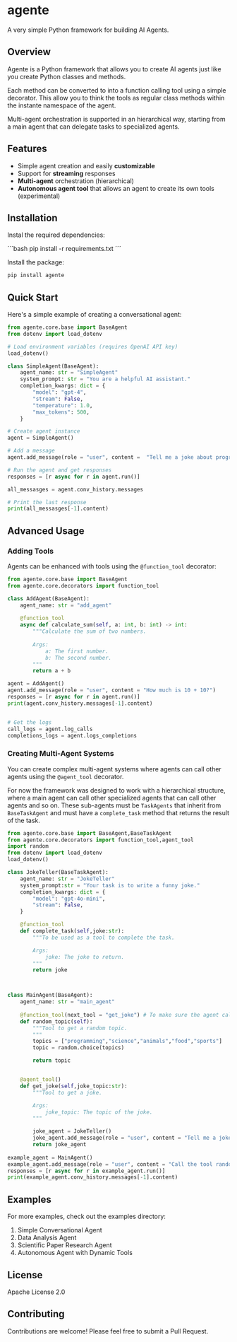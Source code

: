 # agente

A very simple Python framework for building AI Agents. 

## Overview

Agente is a Python framework that allows you to create AI agents just like you create Python classes and methods. 

Each method can be converted to into a function calling tool using a simple decorator. This allow you to think the tools as regular class methods within the instante namespace of the agent. 

Multi-agent orchestration is supported in an hierarchical way, starting from a main agent that can delegate tasks to specialized agents. 


## Features

- Simple agent creation and easily **customizable**
- Support for **streaming** responses
- **Multi-agent** orchestration (hierarchical)
- **Autonomous agent tool**  that allows an agent to create its own tools (experimental)

## Installation

Instal the required dependencies:

´´´bash
pip install -r requirements.txt
´´´

Install the package:

```bash
pip install agente
```



## Quick Start

Here's a simple example of creating a conversational agent:

```python
from agente.core.base import BaseAgent
from dotenv import load_dotenv

# Load environment variables (requires OpenAI API key)
load_dotenv()

class SimpleAgent(BaseAgent):
    agent_name: str = "SimpleAgent"
    system_prompt: str = "You are a helpful AI assistant."
    completion_kwargs: dict = {
        "model": "gpt-4",
        "stream": False,
        "temperature": 1.0,
        "max_tokens": 500,
    }

# Create agent instance
agent = SimpleAgent()

# Add a message
agent.add_message(role = "user", content =  "Tell me a joke about programming.")

# Run the agent and get responses
responses = [r async for r in agent.run()]

all_messasges = agent.conv_history.messages

# Print the last response
print(all_messasges[-1].content)
```

## Advanced Usage

### Adding Tools

Agents can be enhanced with tools using the `@function_tool` decorator:

```python
from agente.core.base import BaseAgent
from agente.core.decorators import function_tool

class AddAgent(BaseAgent):
    agent_name: str = "add_agent"
    
    @function_tool
    async def calculate_sum(self, a: int, b: int) -> int:
        """Calculate the sum of two numbers.
        
        Args:
            a: The first number.
            b: The second number.        
        """
        return a + b

agent = AddAgent()
agent.add_message(role = "user", content = "How much is 10 + 10?")
responses = [r async for r in agent.run()]
print(agent.conv_history.messages[-1].content)


# Get the logs
call_logs = agent.log_calls
completions_logs = agent.logs_completions
```

### Creating Multi-Agent Systems

You can create complex multi-agent systems where agents can call other agents using the `@agent_tool` decorator. 

For now the framework was designed to work with a hierarchical structure, where a main agent can call other specialized agents that can call other agents and so on. These sub-agents must be `TaskAgents` that inherit from `BaseTaskAgent` and must have a `complete_task` method that returns the result of the task.

```python
from agente.core.base import BaseAgent,BaseTaskAgent
from agente.core.decorators import function_tool,agent_tool
import random
from dotenv import load_dotenv
load_dotenv()

class JokeTeller(BaseTaskAgent):
    agent_name: str = "JokeTeller"
    system_prompt:str = "Your task is to write a funny joke."
    completion_kwargs: dict = {
        "model": "gpt-4o-mini",
        "stream": False,
    }

    @function_tool
    def complete_task(self,joke:str):
        """To be used as a tool to complete the task.

        Args:
            joke: The joke to return.
        """
        return joke



class MainAgent(BaseAgent):
    agent_name: str = "main_agent"
    
    @function_tool(next_tool = "get_joke") # To make sure the agent calls the get_joke tool we add the next_tool argument to force it.
    def random_topic(self):
        """Tool to get a random topic.
        """
        topics = ["programming","science","animals","food","sports"]
        topic = random.choice(topics)

        return topic


    @agent_tool()
    def get_joke(self,joke_topic:str):
        """Tool to get a joke.

        Args:
            joke_topic: The topic of the joke.
        """

        joke_agent = JokeTeller()
        joke_agent.add_message(role = "user", content = "Tell me a joke about " + joke_topic)
        return joke_agent
    
example_agent = MainAgent()
example_agent.add_message(role = "user", content = "Call the tool random_topic to get a random topic and then tell  me a joke about it")
responses = [r async for r in example_agent.run()]
print(example_agent.conv_history.messages[-1].content)
```

## Examples

For more examples, check out the examples directory:

1. Simple Conversational Agent
2. Data Analysis Agent
3. Scientific Paper Research Agent
4. Autonomous Agent with Dynamic Tools

## License

Apache License 2.0

## Contributing

Contributions are welcome! Please feel free to submit a Pull Request.
